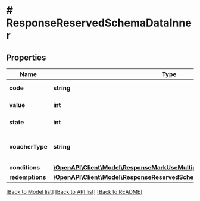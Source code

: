 # # ResponseReservedSchemaDataInner

## Properties

Name | Type | Description | Notes
------------ | ------------- | ------------- | -------------
**code** | **string** | Voucher code | [optional]
**value** | **int** | Value of voucher | [optional]
**state** | **int** | State of voucher | [optional]
**voucherType** | **string** | Voucher type, standard or conditional | [optional]
**conditions** | [**\OpenAPI\Client\Model\ResponseMarkUseMultipleSchemaDataInnerConditions**](ResponseMarkUseMultipleSchemaDataInnerConditions.md) |  | [optional]
**redemptions** | [**\OpenAPI\Client\Model\ResponseReservedSchemaDataInnerRedemptions**](ResponseReservedSchemaDataInnerRedemptions.md) |  | [optional]

[[Back to Model list]](../../README.md#models) [[Back to API list]](../../README.md#endpoints) [[Back to README]](../../README.md)
